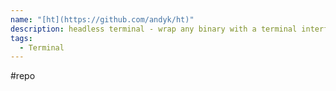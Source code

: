 ```yaml
---
name: "[ht](https://github.com/andyk/ht)"
description: headless terminal - wrap any binary with a terminal interface for easy programmatic access.
tags:
  - Terminal
---
```

#repo
